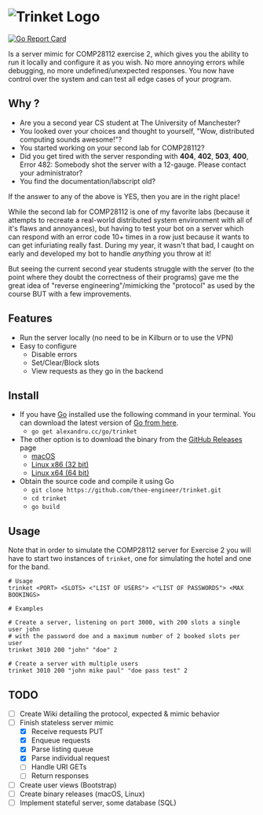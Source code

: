 # ![Trinket Logo](https://github.com/thee-engineer/trinket/blob/master/trinket.png?raw=true)

[![Go Report Card](https://goreportcard.com/badge/alexandru.cc/go/trinket)](https://goreportcard.com/report/alexandru.cc/go/trinket)

Is a server mimic for COMP28112 exercise 2, which gives you the ability to run it locally and configure it as you wish. No more annoying errors while debugging, no more undefined/unexpected responses. You now have control over the system and can test all edge cases of your program.

## Why ?

* Are you a second year CS student at The University of Manchester?
* You looked over your choices and thought to yourself, "Wow, distributed computing sounds awesome!"?
* You started working on your second lab for COMP28112?
* Did you get tired with the server responding with **404**, **402**, **503**, **400**, Error 482: Somebody shot the server with a 12-gauge. Please contact your administrator?
* You find the documentation/labscript old?

If the answer to any of the above is YES, then you are in the right place!

While the second lab for COMP28112 is one of my favorite labs (because it attempts to recreate a real-world distributed system environment with all of it's flaws and annoyances), but having to test your bot on a server which can respond with an error code 10+ times in a row just because it wants to can get infuriating really fast. During my year, it wasn't that bad, I caught on early and developed my bot to handle *anything* you throw at it!

But seeing the current second year students struggle with the server (to the point where they doubt the correctness of their programs) gave me the great idea of "reverse engineering"/mimicking the "protocol" as used by the course BUT with a few improvements.

## Features

* Run the server locally (no need to be in Kilburn or to use the VPN)
* Easy to configure
  * Disable errors
  * Set/Clear/Block slots
  * View requests as they go in the backend

## Install

* If you have [Go](https://golang.org) installed use the following command in your terminal. You can download the latest version of [Go from here](https://golang.org/dl/).
  * `go get alexandru.cc/go/trinket`
* The other option is to download the binary from the [GitHub Releases](https://github.com/thee-engineer/trinket/releases) page
  * [macOS](#)
  * [Linux x86 (32 bit)](#)
  * [Linux x64 (64 bit)](#)
* Obtain the source code and compile it using Go
  * `git clone https://github.com/thee-engineer/trinket.git`
  * `cd trinket`
  * `go build`

## Usage

Note that in order to simulate the COMP28112 server for Exercise 2 you will
have to start two instances of `trinket`, one for simulating the hotel and
one for the band.

```shell
# Usage
trinket <PORT> <SLOTS> <"LIST OF USERS"> <"LIST OF PASSWORDS"> <MAX BOOKINGS>

# Examples

# Create a server, listening on port 3000, with 200 slots a single user john
# with the password doe and a maximum number of 2 booked slots per user
trinket 3010 200 "john" "doe" 2

# Create a server with multiple users
trinket 3010 200 "john mike paul" "doe pass test" 2
```

## TODO

- [ ] Create Wiki detailing the protocol, expected & mimic behavior
- [ ] Finish stateless server mimic
  - [x] Receive requests PUT
  - [x] Enqueue requests
  - [x] Parse listing queue
  - [x] Parse individual request
  - [ ] Handle URI GETs
  - [ ] Return responses
- [ ] Create user views (Bootstrap)
- [ ] Create binary releases (macOS, Linux)
- [ ] Implement stateful server, some database (SQL)

